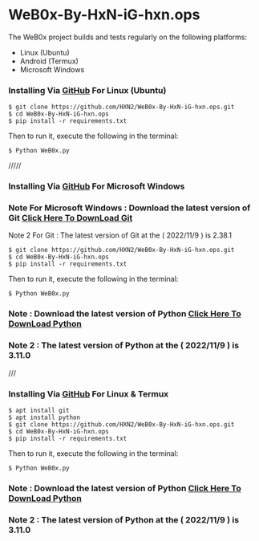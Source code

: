 # WeB0x-By-HxN-iG-hxn.ops

The WeB0x project builds and tests regularly on the following platforms:

  - Linux (Ubuntu)
  - Android (Termux)
  - Microsoft Windows

### Installing Via [GitHub](https://github.com/HXN2/WeB0x-By-HxN-iG-hxn.ops) For Linux (Ubuntu)
```
$ git clone https://github.com/HXN2/WeB0x-By-HxN-iG-hxn.ops.git
$ cd WeB0x-By-HxN-iG-hxn.ops
$ pip install -r requirements.txt
```
Then to run it, execute the following in the terminal:
```
$ Python WeB0x.py
```

/////

### Installing Via [GitHub](https://github.com/HXN2/WeB0x-By-HxN-iG-hxn.ops) For Microsoft Windows
### Note For Microsoft Windows : Download the latest version of Git [Click Here To DownLoad Git](https://git-scm.com/downloads)
Note 2 For Git : The latest version of Git at the ( 2022/11/9 ) is 2.38.1
```
$ git clone https://github.com/HXN2/WeB0x-By-HxN-iG-hxn.ops.git
$ cd WeB0x-By-HxN-iG-hxn.ops
$ pip install -r requirements.txt
```
Then to run it, execute the following in the terminal:
```
$ Python WeB0x.py
```

### Note : Download the latest version of Python [Click Here To DownLoad Python](https://www.python.org/downloads/)

### Note 2 : The latest version of Python at the ( 2022/11/9 ) is 3.11.0 

///

### Installing Via [GitHub](https://github.com/HXN2/WeB0x-By-HxN-iG-hxn.ops) For Linux & Termux
```
$ apt install git
$ apt install python
$ git clone https://github.com/HXN2/WeB0x-By-HxN-iG-hxn.ops.git
$ cd WeB0x-By-HxN-iG-hxn.ops
$ pip install -r requirements.txt
```
Then to run it, execute the following in the terminal:
```
$ Python WeB0x.py
```

### Note : Download the latest version of Python [Click Here To DownLoad Python](https://www.python.org/downloads/)

### Note 2 : The latest version of Python at the ( 2022/11/9 ) is 3.11.0 
